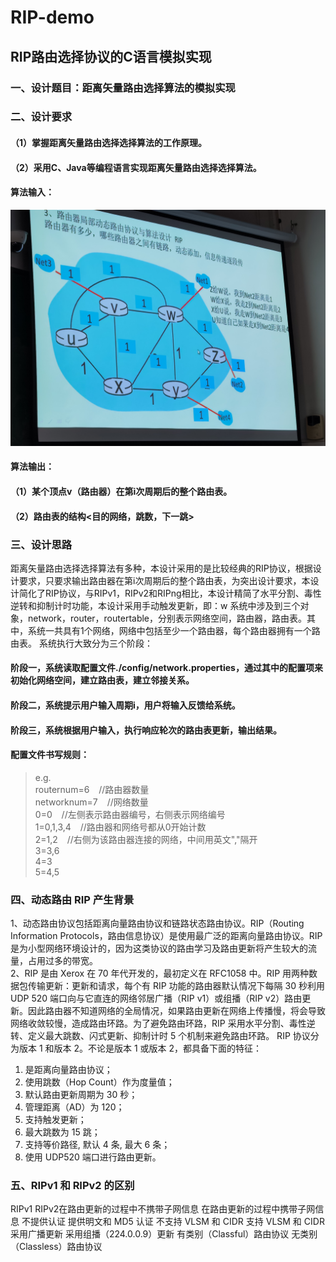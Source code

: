 # RIP-demo
## RIP路由选择协议的C语言模拟实现
### 一、设计题目：距离矢量路由选择算法的模拟实现
### 二、设计要求
#### （1）掌握距离矢量路由选择选择算法的工作原理。
#### （2）采用C、Java等编程语言实现距离矢量路由选择选择算法。
#### 算法输入：
![带权图G](output/RIP-图例.jpg)
#### 算法输出：
#### （1）某个顶点v（路由器）在第i次周期后的整个路由表。
#### （2）路由表的结构<目的网络，跳数，下一跳>
### 三、设计思路
距离矢量路由选择选择算法有多种，本设计采用的是比较经典的RIP协议，根据设计要求，只要求输出路由器在第i次周期后的整个路由表，为突出设计要求，本设计简化了RIP协议，与RIPv1，RIPv2和RIPng相比，本设计精简了水平分割、毒性逆转和抑制计时功能，本设计采用手动触发更新，即：w 系统中涉及到三个对象，network，router，routertable，分别表示网络空间，路由器，路由表。其中，系统一共具有1个网络，网络中包括至少一个路由器，每个路由器拥有一个路由表。 系统执行大致分为三个阶段：

#### 阶段一，系统读取配置文件./config/network.properties，通过其中的配置项来初始化网络空间，建立路由表，建立邻接关系。
#### 阶段二，系统提示用户输入周期i，用户将输入反馈给系统。
#### 阶段三，系统根据用户输入，执行响应轮次的路由表更新，输出结果。

#### 配置文件书写规则：
>e.g.\
>routernum=6 &ensp; //路由器数量\
>networknum=7 &ensp; //网络数量\
>0=0 &ensp; //左侧表示路由器编号，右侧表示网络编号\
>1=0,1,3,4 &ensp; //路由器和网络号都从0开始计数\
>2=1,2 &ensp; //右侧为该路由器连接的网络，中间用英文","隔开\
>3=3,6\
>4=3\
>5=4,5

### 四、动态路由 RIP 产生背景
1、动态路由协议包括距离向量路由协议和链路状态路由协议。RIP（Routing Information Protocols，路由信息协议）是使用最广泛的距离向量路由协议。RIP 是为小型网络环境设计的，因为这类协议的路由学习及路由更新将产生较大的流量，占用过多的带宽。\
2、RIP 是由 Xerox 在 70 年代开发的，最初定义在 RFC1058 中。RIP 用两种数据包传输更新：更新和请求，每个有 RIP 功能的路由器默认情况下每隔 30 秒利用 UDP 520 端口向与它直连的网络邻居广播（RIP v1）或组播（RIP v2）路由更新。因此路由器不知道网络的全局情况，如果路由更新在网络上传播慢，将会导致网络收敛较慢，造成路由环路。为了避免路由环路，RIP 采用水平分割、毒性逆转、定义最大跳数、闪式更新、抑制计时 5 个机制来避免路由环路。
RIP 协议分为版本 1 和版本 2。不论是版本 1 或版本 2，都具备下面的特征：
1. 是距离向量路由协议；
2. 使用跳数（Hop Count）作为度量值；
3. 默认路由更新周期为 30 秒；
4. 管理距离（AD）为 120；
5. 支持触发更新；
6. 最大跳数为 15 跳；
7. 支持等价路径, 默认 4 条, 最大 6 条；
8. 使用 UDP520 端口进行路由更新。
### 五、RIPv1 和 RIPv2 的区别
RIPv1 RIPv2在路由更新的过程中不携带子网信息 
在路由更新的过程中携带子网信息
不提供认证 提供明文和 MD5 认证
不支持 VLSM 和 CIDR 支持 VLSM 和 CIDR
采用广播更新 采用组播（224.0.0.9）更新
有类别（Classful）路由协议 无类别（Classless）路由协议
